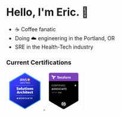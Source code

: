 # Hello, I'm Eric. 👋

- ☕ Coffee fanatic
- Doing ☁️ engineering in the Portland, OR
- SRE in the Health-Tech industry

### Current Certifications

<a href="https://www.credly.com/badges/e9c8fd78-5eac-45a5-b2b9-5c14ff2e2d4a/linked_in_profile">
<img class="icon-image" height="100" src="https://github.com/ericmhayes/ericmhayes/blob/main/images/aws_solutions_architect_badge.png" alt="AWS Certified Solutions Architect Associate" />    
</a>


<a href="https://www.credly.com/badges/782bca63-68a3-44bf-9a26-c62fabb3e213/linked_in?t=rb6409">
<img class="icon-image" height="100" src="https://github.com/ericmhayes/ericmhayes/blob/main/images/terraform_associate_badge.png" alt="Hashicorp Terraform Associate" />    
</a>

<!--
**ericmhayes/ericmhayes** is a ✨ _special_ ✨ repository because its `README.md` (this file) appears on your GitHub profile.

Here are some ideas to get you started:

- 🔭 I’m currently working on ...
- 🌱 I’m currently learning ...
- 👯 I’m looking to collaborate on ...
- 🤔 I’m looking for help with ...
- 💬 Ask me about ...
- 📫 How to reach me: ...
- 😄 Pronouns: ...
- ⚡ Fun fact: ...
-->
